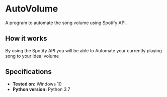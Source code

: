 # AutoVolume
A program to automate the song volume using Spotify API.

## How it works
By using the Spotify API you will be able to Automate your currently playing song to your ideal volume
 



## Specifications
* **Tested on:** Windows 10
* **Python version:** Python 3.7